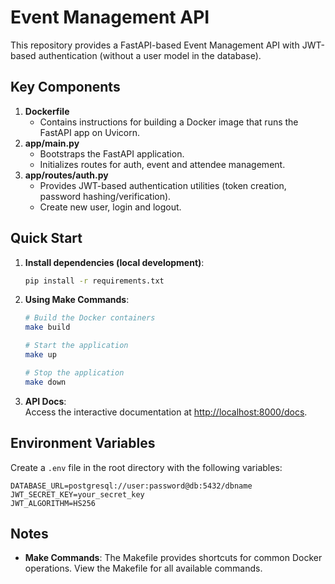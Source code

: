 # Event Management API

This repository provides a FastAPI-based Event Management API with JWT-based authentication (without a user model in the database).

## Key Components

1. **Dockerfile**
   - Contains instructions for building a Docker image that runs the FastAPI app on Uvicorn.
2. **app/main.py**
   - Bootstraps the FastAPI application.
   - Initializes routes for auth, event and attendee management.
3. **app/routes/auth.py**
   - Provides JWT-based authentication utilities (token creation, password hashing/verification).
   - Create new user, login and logout.

## Quick Start

1. **Install dependencies (local development)**:

   ```bash
   pip install -r requirements.txt
   ```

2. **Using Make Commands**:

   ```bash
   # Build the Docker containers
   make build

   # Start the application
   make up

   # Stop the application
   make down
   ```

3. **API Docs**:  
   Access the interactive documentation at [http://localhost:8000/docs](http://localhost:8000/docs).

## Environment Variables

Create a `.env` file in the root directory with the following variables:

```
DATABASE_URL=postgresql://user:password@db:5432/dbname
JWT_SECRET_KEY=your_secret_key
JWT_ALGORITHM=HS256
```

## Notes
- **Make Commands**: The Makefile provides shortcuts for common Docker operations. View the Makefile for all available commands.

